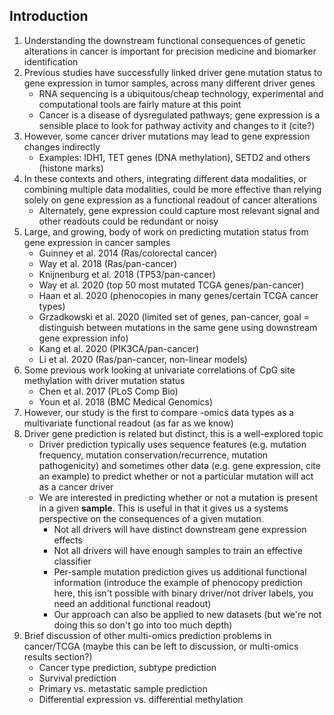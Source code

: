## Introduction

1. Understanding the downstream functional consequences of genetic alterations in cancer is important for precision medicine and biomarker identification
2. Previous studies have successfully linked driver gene mutation status to gene expression in tumor samples, across many different driver genes
    - RNA sequencing is a ubiquitous/cheap technology, experimental and computational tools are fairly mature at this point
    - Cancer is a disease of dysregulated pathways; gene expression is a sensible place to look for pathway activity and changes to it (cite?)
3. However, some cancer driver mutations may lead to gene expression changes indirectly
    - Examples: IDH1, TET genes (DNA methylation), SETD2 and others (histone marks)
4. In these contexts and others, integrating different data modalities, or combining multiple data modalities, could be more effective than relying solely on gene expression as a functional readout of cancer alterations
    - Alternately, gene expression could capture most relevant signal and other readouts could be redundant or noisy
5. Large, and growing, body of work on predicting mutation status from gene expression in cancer samples
    - Guinney et al. 2014 (Ras/colorectal cancer)
    - Way et al. 2018 (Ras/pan-cancer)
    - Knijnenburg et al. 2018 (TP53/pan-cancer)
    - Way et al. 2020 (top 50 most mutated TCGA genes/pan-cancer)
    - Haan et al. 2020 (phenocopies in many genes/certain TCGA cancer types)
    - Grzadkowski et al. 2020 (limited set of genes, pan-cancer, goal = distinguish between mutations in the same gene using downstream gene expression info)
    - Kang et al. 2020 (PIK3CA/pan-cancer)
    - Li et al. 2020 (Ras/pan-cancer, non-linear models)
6. Some previous work looking at univariate correlations of CpG site methylation with driver mutation status
    - Chen et al. 2017 (PLoS Comp Bio)
    - Youn et al. 2018 (BMC Medical Genomics)
7. However, our study is the first to compare -omics data types as a multivariate functional readout (as far as we know)
8. Driver gene prediction is related but distinct, this is a well-explored topic
    - Driver prediction typically uses sequence features (e.g. mutation frequency, mutation conservation/recurrence, mutation pathogenicity) and sometimes other data (e.g. gene expression, cite an example) to predict whether or not a particular mutation will act as a cancer driver
    - We are interested in predicting whether or not a mutation is present in a given **sample**. This is useful in that it gives us a systems perspective on the consequences of a given mutation.
        * Not all drivers will have distinct downstream gene expression effects
        * Not all drivers will have enough samples to train an effective classifier
        * Per-sample mutation prediction gives us additional functional information (introduce the example of phenocopy prediction here, this isn't possible with binary driver/not driver labels, you need an additional functional readout)
        * Our approach can also be applied to new datasets (but we're not doing this so don't go into too much depth)
9. Brief discussion of other multi-omics prediction problems in cancer/TCGA (maybe this can be left to discussion, or multi-omics results section?)
    - Cancer type prediction, subtype prediction
    - Survival prediction
    - Primary vs. metastatic sample prediction
    - Differential expression vs. differential methylation

